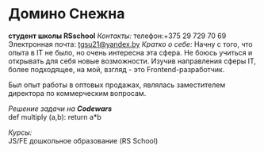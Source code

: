 # Домино Снежна 
**студент школы RSschool**
_Контакты:_
 телефон:+375 29 729 70 69
Электронная почта: tgsu21@yandex.by
_Кратко о себе:_
Начну с того, что опыта в IT не было, но очень интересна эта сфера. Не боюсь учиться и открывать для себя новые возможности. Изучив направления сферы IT, более подходящее, на мой, взгляд - это Frontend-разработчик.

Был опыт работы в оптовых продажах, являлась заместителем директора по коммерческим вопросам. 

*Решение задачи на **Codewars***  
def multiply (a,b):
    return a*b

 *Курсы:*   
   JS/FE дошкольное образование (RS School)